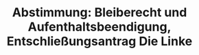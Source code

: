 ---
layout: abstimmung
title: "Abstimmung: Bleiberecht und Aufenthaltsbeendigung, Entschließungsantrag Die Linke"
categories:
 - Inneres
tags:
 - Bleiberecht
 - Integration
 - Asyl
abstimmung:
 legislaturperiode: 18
 bundestagssitzung: 115
 abstimmung: 4
links:
 - title: https://www.bundestag.de/parlament/plenum/abstimmung/abstimmung?id=349
   url: https://www.bundestag.de/parlament/plenum/abstimmung/abstimmung?id=349
 - title: http://www.abgeordnetenwatch.de/neubestimmung_bleiberecht_und_aufenthaltsbeendigung_fuer_fluechtlinge-1105-757.html
   url: http://www.abgeordnetenwatch.de/neubestimmung_bleiberecht_und_aufenthaltsbeendigung_fuer_fluechtlinge-1105-757.html
data:
 - title: Abstimmungsergebnis 20150702_4-data.pdf
   url: /res/abstimmungsliste/20150702_4-data.pdf
 - title: Abstimmungsergebnis 20150702_4_xls-data.csv
   url: /res/abstimmungsliste/analyses/20150702_4_xls-data.csv
documents:
 - title: Drucksache 18/04097.pdf
   url: http://dip21.bundestag.de/dip21/btd/18/040/1804097.pdf
   local: /res/abstimmungsdaten/018-115-04/1804097.pdf
 - title: Drucksache 18/04199.pdf
   url: http://dip21.bundestag.de/dip21/btd/18/041/1804199.pdf
   local: /res/abstimmungsdaten/018-115-04/1804199.pdf
 - title: Drucksache 18/05420.pdf
   url: http://dip21.bundestag.de/dip21/btd/18/054/1805420.pdf
   local: /res/abstimmungsdaten/018-115-04/1805420.pdf
 - title: Drucksache 18/05427.pdf
   url: http://dip21.bundestag.de/dip21/btd/18/054/1805427.pdf
   local: /res/abstimmungsdaten/018-115-04/1805427.pdf
preview: |
     Deutscher Bundestag
    
     115. Sitzung des Deutschen Bundestages
     am Donnerstag, 2.Juli 2015
    
     Endgültiges Ergebnis der Namentlichen Abstimmung Nr. 4
    
     Entschließungsantrag der Abgeordneten Ulla Jelpke, Sevim Dagdelen, Jan Korte, weiterer
     Abgeordneter und der Fraktion DIE LINKE.
     zu der dritten Beratung des Gesetzentwurfs der Bundesregierung
     Entwurf eines Gesetzes zur Neubestimmung des Bleiberechts und der
     Aufenthaltsbeendigung
     - Drs. 18/4097, 18/4199, 18/5420 und 18/5427 -
    
     Abgegebene Stimmen insgesamt:
    
     593
    
     Nicht abgegebene Stimmen:
     Ja-Stimmen:
    
     38
     114
    
     Nein-Stimmen:
    
     478
    
     Enthaltungen:
    
     1
    
     Ungültige:
    
     0
    
     Berlin, den 02.07.2015
    
     Beginn: 20:47
     Ende: 20:50
---